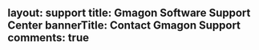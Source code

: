 layout: support
title: Gmagon Software Support Center
bannerTitle: Contact Gmagon Support
comments: true
---

